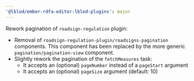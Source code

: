 ```yaml
---
'@lblod/ember-rdfa-editor-lblod-plugins': major
---
```


Rework pagination of `roadsign-regulation` plugin:
- Removal of `roadsign-regulation-plugin/roadsigns-pagination` components. 
  This component has been replaced by the more generic `pagination/pagination-view` component.
- Slightly rework the pagination of the `fetchMeasures` task:
  * It accepts an (optional) `pageNumber` instead of a `pageStart` argument
  * It accepts an (optional) `pageSize` argument (default: 10)

